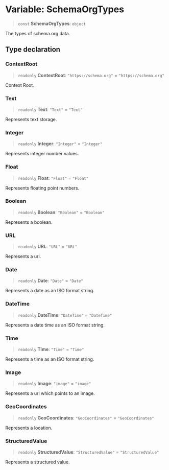 # Variable: SchemaOrgTypes

> `const` **SchemaOrgTypes**: `object`

The types of schema.org data.

## Type declaration

### ContextRoot

> `readonly` **ContextRoot**: `"https://schema.org"` = `"https://schema.org"`

Context Root.

### Text

> `readonly` **Text**: `"Text"` = `"Text"`

Represents text storage.

### Integer

> `readonly` **Integer**: `"Integer"` = `"Integer"`

Represents integer number values.

### Float

> `readonly` **Float**: `"Float"` = `"Float"`

Represents floating point numbers.

### Boolean

> `readonly` **Boolean**: `"Boolean"` = `"Boolean"`

Represents a boolean.

### URL

> `readonly` **URL**: `"URL"` = `"URL"`

Represents a url.

### Date

> `readonly` **Date**: `"Date"` = `"Date"`

Represents a date as an ISO format string.

### DateTime

> `readonly` **DateTime**: `"DateTime"` = `"DateTime"`

Represents a date time as an ISO format string.

### Time

> `readonly` **Time**: `"Time"` = `"Time"`

Represents a time as an ISO format string.

### Image

> `readonly` **Image**: `"image"` = `"image"`

Represents a url which points to an image.

### GeoCoordinates

> `readonly` **GeoCoordinates**: `"GeoCoordinates"` = `"GeoCoordinates"`

Represents a location.

### StructuredValue

> `readonly` **StructuredValue**: `"StructuredValue"` = `"StructuredValue"`

Represents a structured value.
